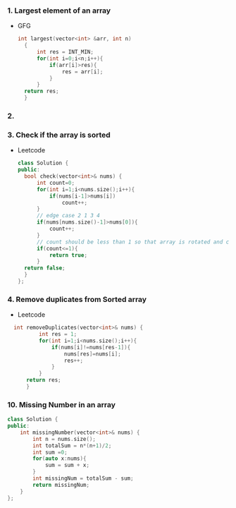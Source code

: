### 1. Largest element of an array

- GFG
  
  ```cpp
  int largest(vector<int> &arr, int n)
    {
        int res = INT_MIN;
        for(int i=0;i<n;i++){
            if(arr[i]>res){
                res = arr[i];
            }
        }
    return res;
    }
  ```

### 2.

### 3. Check if the array is sorted

- Leetcode
  
  ```cpp
  class Solution {
  public:
    bool check(vector<int>& nums) {
        int count=0;
        for(int i=1;i<nums.size();i++){
            if(nums[i-1]>nums[i])
                count++;
        }
        // edge case 2 1 3 4
        if(nums[nums.size()-1]>nums[0]){
            count++;
        }
        // count should be less than 1 so that array is rotated and can be sorted
        if(count<=1){
            return true;
        }
    return false;
    }
  };
  ```

### 4. Remove duplicates from Sorted array

- Leetcode
```cpp
  int removeDuplicates(vector<int>& nums) {
          int res = 1;
          for(int i=1;i<nums.size();i++){
              if(nums[i]!=nums[res-1]){
                  nums[res]=nums[i];
                  res++;
              }
          }
      return res;
      }
```

### 10. Missing Number in an array
```cpp
class Solution {
public:
    int missingNumber(vector<int>& nums) {
        int n = nums.size();
        int totalSum = n*(n+1)/2;
        int sum =0;
        for(auto x:nums){
            sum = sum + x;
        }
        int missingNum = totalSum - sum;
        return missingNum;
    }
};
```